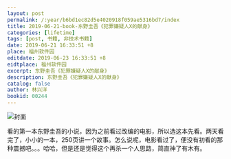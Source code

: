 ```yaml
---
layout: post
permalink: /:year/b6bd1ec82d5e4020918f059ae5316bd7/index
title: 2019-06-21-book-东野圭吾《犯罪嫌疑人X的献身》
categories: [lifetime]
tags: [post, 书籍, 非技术书籍]
date: 2019-06-21 16:33:51 +8
place: 福州软件园
editdate: 2019-06-23 16:33:51 +8
eidtplace: 福州软件园
excerpt: 东野圭吾《犯罪嫌疑人X的献身》
description: 东野圭吾《犯罪嫌疑人X的献身》
catalog: false
author: 林兴洋
bookid: 00244
---
```


![封面](https://gitee.com/linxingyang/at-2020-10-02-image/raw/master/image/T-talks/image/2019/books/fzxyrxdxs.png)

看的第一本东野圭吾的小说，因为之前看过改编的电影，所以选这本先看。两天看完了，小小的一本，250页讲一个故事。怎么说呢，电影看过了，便没有初看的那种震撼吧。。。哈哈，但是还是觉得这个再杀一个人思路，简直神了有木有。

